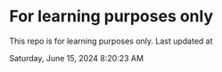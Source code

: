 # For learning purposes only
This repo is for learning purposes only.
Last updated at

Saturday, June 15, 2024 8:20:23 AM

